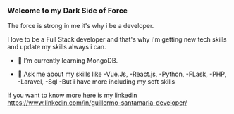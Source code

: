  
 ### Welcome to my Dark Side of Force 
 
The force is strong in me it's why i be a developer.


I love to be a Full Stack developer and that's  why i'm getting new tech skills and update my skills always i can.

- 🌱 I’m currently learning MongoDB.

- 💬 Ask me about my skills like 
   -Vue.Js,
     -React.js,
       -Python,
         -FLask,
           -PHP,
             -Laravel,
               -Sql
  -But i have more including my soft skills

If you want to know more here is my linkedin https://www.linkedin.com/in/guillermo-santamaria-developer/



 
